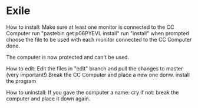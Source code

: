 Exile
=====
How to install:
Make sure at least one monitor is connected to the CC Computer
run "pastebin get p06PYEVL install"
run "install"
when prompted choose the file to be used with each monitor connected to the CC Computer
done.

The computer is now protected and can't be used.

How to edit:
Edit the files in "edit" branch and pull the changes to master (very important!)
Break the CC Computer and place a new one donw.
install the program

How to uninstall:
If you gave the computer a name: cry
if not: break the computer and place it down again.
